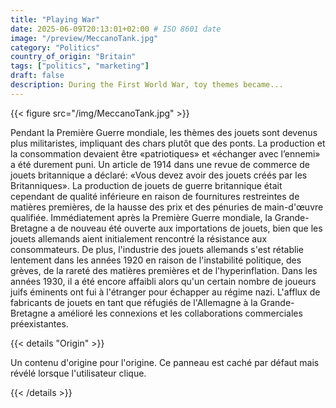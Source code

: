 ```yaml
---
title: "Playing War"
date: 2025-06-09T20:13:01+02:00 # ISO 8601 date
image: "/preview/MeccanoTank.jpg"
category: "Politics"
country_of_origin: "Britain"
tags: ["politics", "marketing"]
draft: false
description: During the First World War, toy themes became...
---
```




{{< figure src="/img/MeccanoTank.jpg" >}}

Pendant la Première Guerre mondiale, les thèmes des jouets sont devenus plus militaristes, impliquant des chars plutôt que des ponts. La production et la consommation devaient être «patriotiques» et «échanger avec l’ennemi» a été durement puni. Un article de 1914 dans une revue de commerce de jouets britannique a déclaré: «Vous devez avoir des jouets créés par les Britanniques». La production de jouets de guerre britannique était cependant de qualité inférieure en raison de fournitures restreintes de matières premières, de la hausse des prix et des pénuries de main-d'œuvre qualifiée. Immédiatement après la Première Guerre mondiale, la Grande-Bretagne a de nouveau été ouverte aux importations de jouets, bien que les jouets allemands aient initialement rencontré la résistance aux consommateurs. De plus, l'industrie des jouets allemands s'est rétablie lentement dans les années 1920 en raison de l'instabilité politique, des grèves, de la rareté des matières premières et de l'hyperinflation. Dans les années 1930, il a été encore affaibli alors qu'un certain nombre de joueurs juifs éminents ont fui à l'étranger pour échapper au régime nazi. L'afflux de fabricants de jouets en tant que réfugiés de l'Allemagne à la Grande-Bretagne a amélioré les connexions et les collaborations commerciales préexistantes.

{{< details "Origin" >}}

Un contenu d'origine pour l'origine. Ce panneau est caché par défaut mais révélé lorsque l'utilisateur clique.

{{< /details >}}

